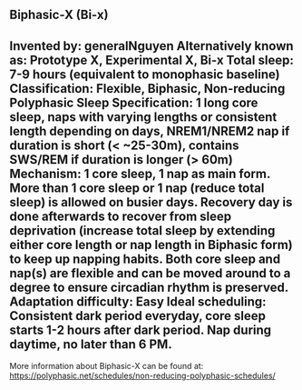 Biphasic-X (Bi-x)
-----------------------------------------------
**Invented by**: generalNguyen
**Alternatively known as**: Prototype X, Experimental X, Bi-x
**Total sleep**: 7-9 hours (equivalent to monophasic baseline)
**Classification**: Flexible, Biphasic, Non-reducing Polyphasic Sleep
**Specification**: 1 long core sleep, naps with varying lengths or consistent length depending on days, NREM1/NREM2 nap if duration is short (< ~25-30m), contains SWS/REM if duration is longer (> 60m)
**Mechanism**: 1 core sleep, 1 nap as main form. More than 1 core sleep or 1 nap (reduce total sleep) is allowed on busier days. Recovery day is done afterwards to recover from sleep deprivation (increase total sleep by extending either core length or nap length in Biphasic form) to keep up napping habits. Both core sleep and nap(s) are flexible and can be moved around to a degree to ensure circadian rhythm is preserved.
**Adaptation difficulty**: Easy
**Ideal scheduling**: Consistent dark period everyday, core sleep starts 1-2 hours after dark period. Nap during daytime, no later than 6 PM.
-----------------------------------------------
More information about Biphasic-X can be found at:
https://polyphasic.net/schedules/non-reducing-polyphasic-schedules/

